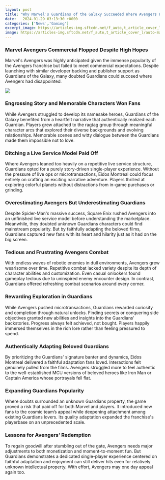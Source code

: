 ```yaml
---
layout: post
title: "Why Marvel's Guardians of the Galaxy Succeeded Where Avengers Failed"
date:   2024-01-29 03:13:30 +0000
categories: ['News','Gaming']
excerpt_image: https://articles-img.sftcdn.net/f_auto,t_article_cover_l/auto-mapping-folder/sites/3/2023/03/marvels-avengers-1.jpg
image: https://articles-img.sftcdn.net/f_auto,t_article_cover_l/auto-mapping-folder/sites/3/2023/03/marvels-avengers-1.jpg
---
```


### **Marvel Avengers Commercial Flopped Despite High Hopes**  
Marvel's Avengers was highly anticipated given the immense popularity of the Avengers franchise but failed to meet commercial expectations. Despite launching with similar developer backing and publisher support as Guardians of the Galaxy, many doubted Guardians could succeed where Avengers had disappointed. 

![](https://articles-img.sftcdn.net/f_auto,t_article_cover_l/auto-mapping-folder/sites/3/2023/03/marvels-avengers-1.jpg)
### **Engrossing Story and Memorable Characters Won Fans**
While Avengers struggled to develop its namesake heroes, Guardians of the Galaxy benefited from a heartfelt narrative that authentically realized each Guardian. Players grew attached to the ragtag group through meaningful character arcs that explored their diverse backgrounds and evolving relationships. Memorable scenes and witty dialogue between the Guardians made them impossible not to love.
### **Ditching a Live Service Model Paid Off**  
Where Avengers leaned too heavily on a repetitive live service structure, Guardians opted for a purely story-driven single-player experience. Without the pressure of live ops or microtransactions, Eidos Montreal could focus entirely on crafting an exciting narrative adventure. Players thrilled at exploring colorful planets without distractions from in-game purchases or grinding.
### **Overestimating Avengers But Underestimating Guardians**
Despite Spider-Man's massive success, Square Enix rushed Avengers into an unfinished live service model before understanding the marketplace. Meanwhile, they doubted unknown Guardians characters could find mainstream popularity. But by faithfully adapting the beloved films, Guardians captured new fans with its heart and hilarity just as it had on the big screen.
### **Tedious and Frustrating Avengers Combat**
With endless waves of robotic enemies in dull environments, Avengers grew wearisome over time. Repetitive combat lacked variety despite its depth of character abilities and customization. Even casual onlookers found gameplay tedious due to uninspired enemy encounter design. In contrast, Guardians offered refreshing combat scenarios around every corner.
### **Rewarding Exploration in Guardians**  
While Avengers pushed microtransactions, Guardians rewarded curiosity and completion through natural unlocks. Finding secrets or conquering side objectives granted new abilities and insights into the Guardians' backstories. Progress always felt achieved, not bought. Players happily immersed themselves in the rich lore rather than feeling pressured to spend.  
### **Authentically Adapting Beloved Guardians**
By prioritizing the Guardians' signature banter and dynamics, Eidos Montreal delivered a faithful adaptation fans loved. Interactions felt genuinely pulled from the films. Avengers struggled more to feel authentic to the well-established MCU versions of beloved heroes like Iron Man or Captain America whose portrayals fell flat.
### **Expanding Guardians Popularity**  
Where doubts surrounded an unknown Guardians property, the game proved a risk that paid off for both Marvel and players. It introduced new fans to the cosmic team’s appeal while deepening attachment among existing Guardians lovers. Its quality adaptation expanded the franchise's playerbase on an unprecedented scale. 
### **Lessons for Avengers' Redemption**  
To regain goodwill after stumbling out of the gate, Avengers needs major adjustments to both monetization and moment-to-moment fun. But Guardians demonstrates a dedicated single-player experience centered on faithful adaptation and enjoyment can still deliver hits even for relatively unknown intellectual property. With effort, Avengers may one day appeal again too.